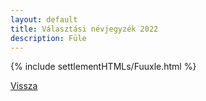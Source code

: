 ```yaml
---
layout: default
title: Választási névjegyzék 2022
description: Füle
---
```


{% include settlementHTMLs/Fuuxle.html %}

[Vissza](../)